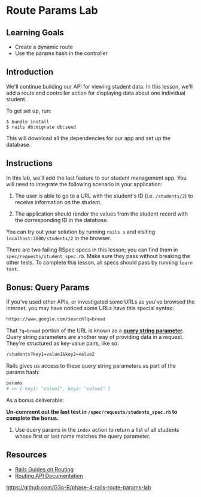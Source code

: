 # Route Params Lab

## Learning Goals

- Create a dynamic route
- Use the params hash in the controller

## Introduction

We'll continue building our API for viewing student data. In this lesson, we'll
add a route and controller action for displaying data about one individual
student.

To get set up, run:

```console
$ bundle install
$ rails db:migrate db:seed
```

This will download all the dependencies for our app and set up the database.

## Instructions

In this lab, we'll add the last feature to our student management app. You will
need to integrate the following scenario in your application:

1. The user is able to go to a URL with the student's ID (i.e. `/students/2`) to
   receive information on the student.

2. The application should render the values from the student record with the
   corresponding ID in the database.

You can try out your solution by running `rails s` and visiting
`localhost:3000/students/2` in the browser.

There are two failing RSpec specs in this lesson; you can find them in
`spec/requests/student_spec.rb`. Make sure they pass without breaking the other
tests. To complete this lesson, all specs should pass by running `learn test`.

## Bonus: Query Params

If you've used other APIs, or investigated some URLs as you've browsed the
internet, you may have noticed some URLs have this special syntax:

```txt
https://www.google.com/search?q=bread
```

That `?q=bread` portion of the URL is known as a
[**query string parameter**][query params]. Query string parameters are another
way of providing data in a request. They're structured as key-value pairs, like
so:

```txt
/students?key1=value1&key2=value2
```

Rails gives us access to these query string parameters as part of the params
hash:

```rb
params
# => { key1: "value1", key2: "value2" }
```

As a bonus deliverable:

**Un-comment out the last test in `/spec/requests/students_spec.rb` to complete the bonus.**

1. Use query params in the `index` action to return a list of all students whose
   first or last name matches the query parameter.

## Resources

- [Rails Guides on Routing](https://guides.rubyonrails.org/routing.html)
- [Routing API Documentation](http://api.rubyonrails.org/classes/ActionDispatch/Routing.html)

[query params]: https://en.wikipedia.org/wiki/Query_string

https://github.com/G3o-R/phase-4-rails-route-params-lab